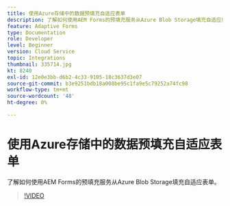 ```yaml
---
title: 使用Azure存储中的数据预填充自适应表单
description: 了解如何使用AEM Forms的预填充服务从Azure Blob Storage填充自适应表单。
feature: Adaptive Forms
type: Documentation
role: Developer
level: Beginner
version: Cloud Service
topic: Integrations
thumbnail: 335714.jpg
kt: 8240
exl-id: 12e0e3bb-d6b2-4c33-9105-18c3637d3e07
source-git-commit: b3e9251bdb18a008be95c1fa9e5c79252a74fc98
workflow-type: tm+mt
source-wordcount: '48'
ht-degree: 0%

---
```


# 使用Azure存储中的数据预填充自适应表单

了解如何使用AEM Forms的预填充服务从Azure Blob Storage填充自适应表单。

>[!VIDEO](https://video.tv.adobe.com/v/335714?quality=12&learn=on)
